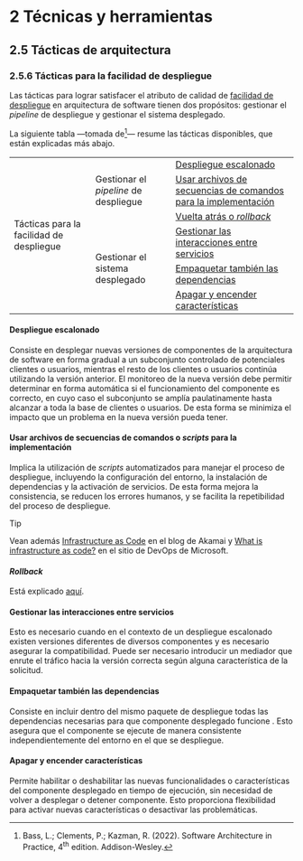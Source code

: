# 2 Técnicas y herramientas

## 2.5 Tácticas de arquitectura

### 2.5.6 Tácticas para la facilidad de despliegue

Las tácticas para lograr satisfacer el atributo de calidad de [facilidad de
despliegue](/4_Conceptos/4_Facilidad_de_despliegue.md) en arquitectura de
software tienen dos propósitos: gestionar el *pipeline* de despliegue y
gestionar el sistema desplegado.

La siguiente tabla —tomada de[^1]— resume las tácticas disponibles, que están
explicadas más abajo.

[^1]: Bass, L.; Clements, P.; Kazman, R. (2022). Software Architecture in
    Practice, 4<sup>th</sup> edition. Addison-Wesley.

<table>
  <tr>
    <td rowspan="6">
      Tácticas para la facilidad de despliegue
    </td>
    <td rowspan="3">
      Gestionar el <i>pipeline</i> de despliegue
    </td>
    <td>
      <a href="#despliegue-escalonado">Despliegue escalonado</a>
    </td>
  </tr>
  <tr>
    <td>
      <a href="#usar-archivos-de-secuencias-de-comandos-o-scripts-para-la-implementación">
      Usar archivos de secuencias de comandos para la implementación</a>
    </td>
  </tr>
  <tr>
    <td>
      <a href="#vuelta-atrás-o-rollback">Vuelta atrás o <i>rollback</i></a>
    </td>
  </tr>
  <tr>
    <td rowspan=3>
      Gestionar el sistema desplegado
    </td>
    <td>
      <a href="#gestionar-las-interacciones-entre-servicios">Gestionar las
      interacciones entre servicios</a>
    </td>
  </tr>
  <tr>
    <td>
      <a href="#empaquetar-también-las-dependencias">Empaquetar también las
      dependencias</a>
    </td>
  </tr>
  <tr>
    <td>
      <a href="#apagar-y-encender-características">Apagar y encender
      características</a>
    </td>
  </tr>
</table>

#### Despliegue escalonado

Consiste en desplegar nuevas versiones de componentes de la arquitectura de
software en forma gradual a un subconjunto controlado de potenciales clientes o
usuarios, mientras el resto de los clientes o usuarios continúa utilizando la
versión anterior. El monitoreo de la nueva versión debe permitir determinar en
forma automática si el funcionamiento del componente es correcto, en cuyo caso
el subconjunto se amplía paulatinamente hasta alcanzar a toda la base de
clientes o usuarios. De esta forma se minimiza el impacto que un problema en la
nueva versión pueda tener.

#### Usar archivos de secuencias de comandos o *scripts* para la implementación

Implica la utilización de *scripts* automatizados para
manejar el proceso de despliegue, incluyendo la configuración del entorno, la
instalación de dependencias y la activación de servicios. De esta forma mejora
la consistencia, se reducen los errores humanos, y se facilita la repetibilidad
del proceso de despliegue.

> [!TIP]
> Vean además [Infrastructure as
> Code](https://www.linode.com/docs/guides/introduction-to-infrastructure-as-code/)
> en el blog de Akamai y [What is infrastructure as
> code?](https://learn.microsoft.com/en-us/devops/deliver/what-is-infrastructure-as-code)
> en el sitio de DevOps de Microsoft.

#### *Rollback*

Está explicado [aquí](./2_05_01_Tacticas_disponibilidad.md#rollback).

#### Gestionar las interacciones entre servicios

Esto es necesario cuando en el contexto de un despliegue escalonado existen
versiones diferentes de diversos componentes y es necesario asegurar la
compatibilidad. Puede ser necesario introducir un mediador que enrute el tráfico
hacia la versión correcta según alguna característica de la solicitud.

#### Empaquetar también las dependencias

Consiste en incluir dentro del mismo
paquete de despliegue todas las dependencias necesarias para que componente
desplegado funcione . Esto asegura que el componente se ejecute de manera
consistente independientemente del entorno en el que se despliegue.

#### Apagar y encender características

Permite habilitar o deshabilitar las nuevas funcionalidades o características
del componente desplegado en tiempo de ejecución, sin necesidad de volver a
desplegar o detener componente. Esto proporciona flexibilidad para activar
nuevas características o desactivar las problemáticas.
